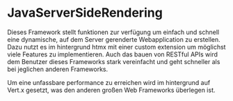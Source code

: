 # JavaServerSideRendering
Dieses Framework stellt funktionen zur verfügung um einfach und schnell eine dynamische, auf dem Server gerenderte Webapplication zu erstellen. 
Dazu nutzt es im hintergrund htmx mit einer custom extension um möglichst viele Features zu implementieren. Auch das bauen von RESTful APIs wird dem Benutzer dieses Frameworks 
stark vereinfacht und geht schneller als bei jeglichen anderen Frameworks. 

Um eine unfassbare performance zu erreichen wird im hintergrund auf Vert.x gesetzt, was den anderen großen Web Frameworks überlegen ist.
